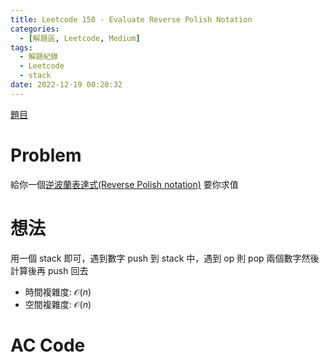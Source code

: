```yaml
---
title: Leetcode 150 - Evaluate Reverse Polish Notation
categories:
  - [解題區, Leetcode, Medium]
tags:
  - 解題紀錄
  - Leetcode
  - stack
date: 2022-12-19 00:20:32
---
```


[題目](https://leetcode.com/problems/evaluate-reverse-polish-notation/description/)

# Problem

給你一個[逆波蘭表達式(Reverse Polish notation)](https://zh.wikipedia.org/wiki/%E9%80%86%E6%B3%A2%E5%85%B0%E8%A1%A8%E7%A4%BA%E6%B3%95) 要你求值

# 想法

用一個 stack 即可，遇到數字 push 到 stack 中，遇到 op 則 pop 兩個數字然後計算後再 push 回去

- 時間複雜度: $\mathcal{O}(n)$
- 空間複雜度: $\mathcal{O}(n)$

# AC Code

<script src="https://emgithub.com/embed-v2.js?target=https%3A%2F%2Fgithub.com%2Froy4801%2Fsolved_problems%2Fblob%2Fmaster%2Fleetcode%2F150.cpp%23L16-L46&style=github&type=code&showBorder=on&showLineNumbers=on&showFileMeta=on&showFullPath=on&showCopy=on"></script>
